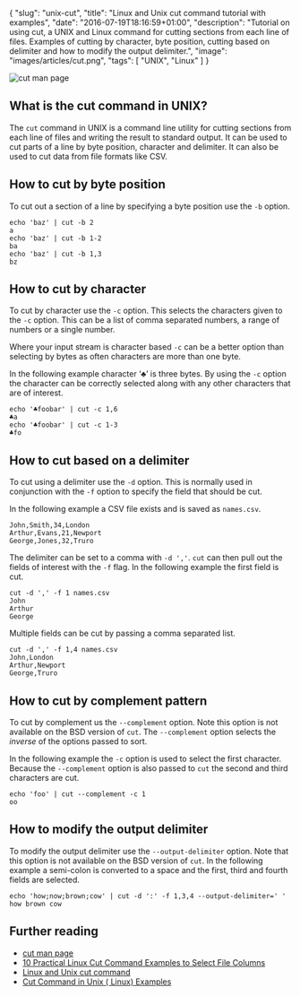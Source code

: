 {
  "slug": "unix-cut",
  "title": "Linux and Unix cut command tutorial with examples",
  "date": "2016-07-19T18:16:59+01:00",
  "description": "Tutorial on using cut, a UNIX and Linux command for cutting sections from each line of files. Examples of cutting by character, byte position, cutting based on delimiter and how to modify the output delimiter.",
  "image": "images/articles/cut.png",
  "tags": [
    "UNIX",
    "Linux"
  ]
}

![cut man page](/images/articles/cut.png)

## What is the cut command in UNIX?

The `cut` command in UNIX is a command line utility for cutting sections from each line of files and writing the result to standard output. It can be used to cut parts of a line by byte position, character and delimiter. It can also be used to cut data from file formats like CSV. 

## How to cut by byte position

To cut out a section of a line by specifying a byte position use the `-b` option.

    echo 'baz' | cut -b 2
    a
    echo 'baz' | cut -b 1-2
    ba
    echo 'baz' | cut -b 1,3
    bz

## How to cut by character

To cut by character use the `-c` option. This selects the characters given to the `-c` option. This can be a list of comma separated numbers, a range of numbers or a single number.

Where your input stream is character based `-c` can be a better option than selecting by bytes as often characters are more than one byte.

In the following example character ‘♣’ is three bytes. By using the `-c` option the character can be correctly selected along with any other characters that are of interest.

    echo '♣foobar' | cut -c 1,6
    ♣a
    echo '♣foobar' | cut -c 1-3
    ♣fo

## How to cut based on a delimiter

To cut using a delimiter use the `-d` option. This is normally used in conjunction with the `-f` option to specify the field that should be cut.

In the following example a CSV file exists and is saved as `names.csv`.

    John,Smith,34,London
    Arthur,Evans,21,Newport
    George,Jones,32,Truro

The delimiter can be set to a comma with `-d ','`. `cut` can then pull out the fields of interest with the `-f` flag. In the following example the first field is cut.

    cut -d ',' -f 1 names.csv
    John
    Arthur  
    George

Multiple fields can be cut by passing a comma separated list.

    cut -d ',' -f 1,4 names.csv
    John,London
    Arthur,Newport
    George,Truro

## How to cut by complement pattern

To cut by complement us the `--complement` option. Note this option is not available on the BSD version of `cut`. The `--complement` option selects the _inverse_ of the options passed to sort.

In the following example the `-c` option is used to select the first character. Because the `--complement` option is also passed to `cut` the second and third characters are cut.

    echo 'foo' | cut --complement -c 1
    oo

## How to modify the output delimiter

To modify the output delimiter use the `--output-delimiter` option. Note that this option is not available on the BSD version of `cut`. In the following example a semi-colon is converted to a space and the first, third and fourth fields are selected.

    echo 'how;now;brown;cow' | cut -d ':' -f 1,3,4 --output-delimiter=' '
    how brown cow

## Further reading

*   [cut man page](http://linux.die.net/man/1/cut)
*   [10 Practical Linux Cut Command Examples to Select File Columns](http://www.thegeekstuff.com/2013/06/cut-command-examples)
*   [Linux and Unix cut command](http://www.computerhope.com/unix/ucut.htm)
*   [Cut Command in Unix ( Linux) Examples](http://www.folkstalk.com/2012/02/cut-command-in-unix-linux-examples.html)


